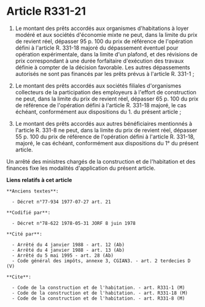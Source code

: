 # Article R331-21

1. Le montant des prêts accordés aux organismes d'habitations à loyer modéré et aux sociétés d'économie mixte ne peut, dans
la limite du prix de revient réel, dépasser 95 p. 100 du prix de référence de l'opération défini à l'article R. 331-18 majoré
du dépassement éventuel pour opération expérimentale, dans la limite d'un plafond, et des révisions de prix correspondant à
une durée forfaitaire d'exécution des travaux définie à compter de la décision favorable. Les autres dépassements autorisés
ne sont pas financés par les prêts prévus à l'article R. 331-1 ;

2. Le montant des prêts accordés aux sociétés filiales d'organismes collecteurs de la participation des employeurs à l'effort
de construction ne peut, dans la limite du prix de revient réel, dépasser 65 p. 100 du prix de référence de l'opération
défini à l'article R. 331-18 majoré, le cas échéant, conformément aux dispositions du 1. du présent article ;

3. Le montant des prêts accordés aux autres bénéficiaires mentionnés à l'article R. 331-8 ne peut, dans la limite du prix de
revient réel, dépasser 55 p. 100 du prix de référence de l'opération défini à l'article R. 331-18, majoré, le cas échéant,
conformément aux dispositions du 1° du présent article.

Un arrêté des ministres chargés de la construction et de l'habitation et des finances fixe les modalités d'application du
présent article.

**Liens relatifs à cet article**

	**Anciens textes**:

	  - Décret n°77-934 1977-07-27 art. 21

	**Codifié par**:

	  - Décret n°78-622 1978-05-31 JORF 8 juin 1978

	**Cité par**:

	  - Arrêté du 4 janvier 1988 - art. 12 (Ab)
	  - Arrêté du 4 janvier 1988 - art. 13 (Ab)
	  - Arrêté du 5 mai 1995 - art. 28 (Ab)
	  - Code général des impôts, annexe 3, CGIAN3. - art. 2 terdecies D (V)

	**Cite**:

	  - Code de la construction et de l'habitation. - art. R331-1 (M)
	  - Code de la construction et de l'habitation. - art. R331-18 (M)
	  - Code de la construction et de l'habitation. - art. R331-8 (M)
